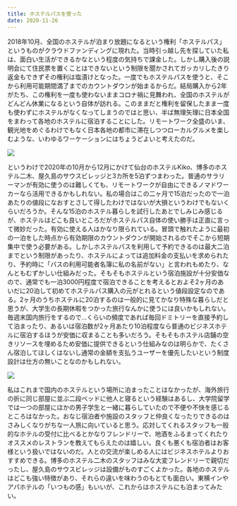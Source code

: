 ```yaml
---
title: ホステルパスを使った
date: 2020-11-26
---
```


2018年10月、全国のホステルが泊まり放題になるという権利「ホステルパス」というものがクラウドファンディングに現れた。当時引っ越し先を探していた私は、面白い生活ができるかなという程度の気持ちで課金した。しかし購入後の説明会にて住民票を置くことはできないという制限を聞かされてガッカリしたきり返金もできずその権利は塩漬けとなった。一度でもホステルパスを使うと、そこから利用可能期間満了までのカウントダウンが始まるからだ。結局購入から2年がたち、この権利を一度も使わないままコロナ禍に見舞われ、全国のホステルがどんどん休業になるという自体が訪れる。このままだと権利を留保したまま一度も使わずにホステルがなくなってしまうのではと思い、半ば無理矢理に日本全国をまわって各地のホステルに宿泊することにした。リモートワーク全盛のいま、観光地をめぐるわけでもなく日本各地の都市に滞在しつつローカルグルメを楽しむような、いわゆるワーケーションにはちょうどよいと考えたのだ。

![](https://img.xar.sh/i-mRRBHTq-X2.jpg)

というわけで2020年の10月から12月にかけて仙台のホステルKiko、博多のホステル二木、屋久島のサウスビレッジと3カ所を5泊ずつまわった。普通のサラリーマンが有効に使うのは難しくても、リモートワークが自由にできるノマドワーカーなら活用できるかもしれない。私の場合はこの二ヶ月で15泊だったので一泊あたりの値段になおすとさして得したわけではないが大損というわけでもないくらいだろうか。そんな15泊のホステル暮らしを試行したあとでしみじみ感じるが、ホステルはどこも良いところだがホステルパス自体の使い勝手は正直に言って微妙だった。有効に使える人はかなり限られている。冒頭で触れたように最初の一泊をした時点から有効期限のカウントダウンが開始されるのでそこから短期集中で使う必要がある。しかしホステルパスを利用して予約できるのは最大二泊までという制限があったり、ホステルによっては追加料金の支払いを求められたり、予約時に「パスの利用可能者名簿に私の名前がない」と言われもめたり、なんともむずかしい仕組みだった。そもそもホステルという宿泊施設が十分安価なので、通常でも一泊3000円程度で宿泊できることを考えるとおよそ2ヶ月のあいだに20泊して初めてホステルパス購入の元がとれるという値段設定なのである。2ヶ月のうちホステルに20泊するのは一般的に見てかなり特殊な暮らしだと思うが、大学生の長期休暇をつかった旅行なんかに使うには良いかもしれない。毎週末国内旅行をするので…くらいの頻度であれば毎回ドミトリーを直接予約して泊まったり、あるいは宿泊数が2ヶ月あたり10泊程度なら普通のビジネスホテルに宿泊するほうが安価に収まることも多いだろう。そもそもホステル店舗の空きリソースを埋めるため安価に提供できるという仕組みなのは明らかで、たくさん宿泊してほしくはないし通常の金額を支払うユーザーを優先したいという制度設計は仕方の無いことなのかもしれない。

![](https://img.xar.sh/i-QqzRCsN-X2.jpg)

私はこれまで国内のホステルという場所に泊まったことはなかったが、海外旅行の折に同じ部屋に並ぶ二段ベッドに他人と寝るという経験はあるし、大学院留学では一つの部屋にほかの男子学生と一緒に暮らしていたので不便や不快を感じるところはなかった。おなじ宿泊者や施設のスタッフと仲良くなったりできるのはさみしくなりがちな一人旅に向いていると思う。応対してくれるスタッフも一般的なホテルの受付に比べるとかなりフレンドリーで、地酒をふるまってくれたりオススメのレストランを教えてもらえたのは嬉しい。良くも悪くも宿泊者はお客様という扱いではないのだ。人との交流が楽しめる人にはビジネスホテルよりおすすめできる。博多のホステル二木のスタッフはみな大変フレンドリーで親切だったし、屋久島のサウスビレッジは設備がものすごくよかった。各地のホステルはどこも強い特徴があり、それらの違いを味わうのもとても面白い。東横インやアパホテルの「いつもの感」もいいが、これからはホステルにも泊まってみたい。
